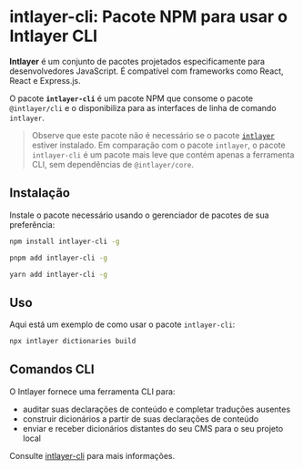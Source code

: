 # intlayer-cli: Pacote NPM para usar o Intlayer CLI

**Intlayer** é um conjunto de pacotes projetados especificamente para desenvolvedores JavaScript. É compatível com frameworks como React, React e Express.js.

O pacote **`intlayer-cli`** é um pacote NPM que consome o pacote `@intlayer/cli` e o disponibiliza para as interfaces de linha de comando `intlayer`.

> Observe que este pacote não é necessário se o pacote [`intlayer`](https://github.com/aymericzip/intlayer/tree/main/docs/pt/packages/intlayer/index.md) estiver instalado. Em comparação com o pacote `intlayer`, o pacote `intlayer-cli` é um pacote mais leve que contém apenas a ferramenta CLI, sem dependências de `@intlayer/core`.

## Instalação

Instale o pacote necessário usando o gerenciador de pacotes de sua preferência:

```bash packageManager="npm"
npm install intlayer-cli -g
```

```bash packageManager="pnpm"
pnpm add intlayer-cli -g
```

```bash packageManager="yarn"
yarn add intlayer-cli -g
```

## Uso

Aqui está um exemplo de como usar o pacote `intlayer-cli`:

```bash
npx intlayer dictionaries build
```

## Comandos CLI

O Intlayer fornece uma ferramenta CLI para:

- auditar suas declarações de conteúdo e completar traduções ausentes
- construir dicionários a partir de suas declarações de conteúdo
- enviar e receber dicionários distantes do seu CMS para o seu projeto local

Consulte [intlayer-cli](https://github.com/aymericzip/intlayer/blob/main/docs/docs/pt/intlayer_cli.md) para mais informações.
